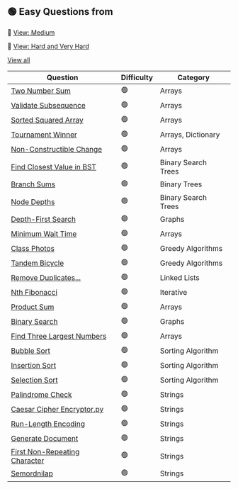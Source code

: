 ## 🟢 Easy Questions from


🔵 [View: Medium](/Medium%20Problems/MediumREADME.md)

🔴 [View: Hard and Very Hard](/Hard%20Problems/HardREADME.md)

[View all](/README.md)


| Question                                                                                          | Difficulty | Category             |
| ------------------------------------------------------------------------------------------------- | ---------- | ----------------------  |
| [Two Number Sum](/Easy%20Problems/Two%20Number%20Sum.py)                                                 | 🟢         | Arrays                  |
| [Validate Subsequence](/Easy%20Problems/Validate%20Subsequence.py)                                       | 🟢         | Arrays                  |
| [Sorted Squared Array](/Easy%20Problems/Sorted%20Squared%20Array.py)                                     | 🟢         | Arrays                  |
| [Tournament Winner](/Easy%20Problems/Tournament%20Winner.py)                                             | 🟢         | Arrays, Dictionary      |
| [Non-Constructible Change](/Easy%20Problems/Non-Constructible%20Change.py)                               | 🟢         | Arrays                  |
| [Find Closest Value in BST](/Easy%20Problems/Find%20Closest%20Value%20in%20BST.py)                       | 🟢         | Binary Search Trees     |
| [Branch Sums](/Easy%20Problems/Branch%20Sums.py)                                                         | 🟢         | Binary Trees            |
| [Node Depths](/Easy%20Problems/Node%20Depths.py)                                                         | 🟢         | Binary Search Trees     |  
| [Depth-First Search](/Easy%20Problems/Depth-First%20Search.py)                                           | 🟢         | Graphs                  |  
| [Minimum Wait Time](/Easy%20Problems/Minimum%20Wait%20Time.py)                                           | 🟢         | Arrays                  |
| [Class Photos](/Easy%20Problems/Class%20Photos.py)                                                       | 🟢         | Greedy Algorithms       |
| [Tandem Bicycle](/Easy%20Problems/Tandem%20Bicycle.py)                                                   | 🟢         | Greedy Algorithms       |
| [Remove Duplicates...](/Easy%20Problems/Remove%20Duplicates.py)                                          | 🟢         | Linked Lists            |
| [Nth Fibonacci](/Easy%20Problems/Nth%20Fibonacci.py)                                                     | 🟢         | Iterative               |
| [Product Sum](/Easy%20Problems/Product%20Sum.py)                                                         | 🟢         | Arrays                  |
| [Binary Search](/Easy%20Problems/Binary%20Search.py)                                                     | 🟢         | Graphs                  |
| [Find Three Largest Numbers](/Easy%20Problems/Find%20Three%20Largest%20Numbers.py)                       | 🟢         | Arrays                  |
| [Bubble Sort](/Easy%20Problems/Bubble%20Sort.py)                                                         | 🟢         | Sorting Algorithm        |
| [Insertion Sort](/Easy%20Problems/Insertion%20Sort.py)                                                   | 🟢         | Sorting Algorithm        |
| [Selection Sort](/Easy%20Problems/Selection%20Sort.py)                                                   | 🟢         | Sorting Algorithm        |
| [Palindrome Check](/Easy%20Problems/Palindrome%20Check.py)                                               | 🟢         | Strings                 |
| [Caesar Cipher Encryptor.py](/Easy%20Problems/Caesar%20Cipher%20Encryptor.py)                            | 🟢         | Strings                 |
| [Run-Length Encoding](/Easy%20Problems/Run-Length%20Encoding.py)                                         | 🟢         | Strings                 |
| [Generate Document](Easy%20Problems//Generate%20Document.py)                                            | 🟢         | Strings                 |
| [First Non-Repeating Character](/Easy%20Problems/First%20Non-Repeating%20Character.py)                   | 🟢         | Strings                 |
| [Semordnilap](/Easy%20Problems/Semordnilap.py)                                                           | 🟢         | Strings                 |